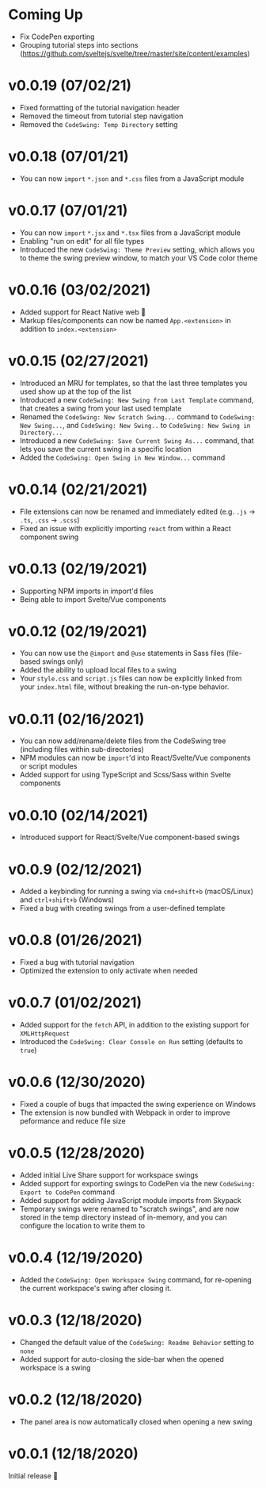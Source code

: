 # Coming Up

- Fix CodePen exporting
- Grouping tutorial steps into sections (https://github.com/sveltejs/svelte/tree/master/site/content/examples)

# v0.0.19 (07/02/21)

- Fixed formatting of the tutorial navigation header
- Removed the timeout from tutorial step navigation
- Removed the `CodeSwing: Temp Directory` setting

# v0.0.18 (07/01/21)

- You can now `import` `*.json` and `*.css` files from a JavaScript module

# v0.0.17 (07/01/21)

- You can now `import` `*.jsx` and `*.tsx` files from a JavaScript module
- Enabling "run on edit" for all file types
- Introduced the new `CodeSwing: Theme Preview` setting, which allows you to theme the swing preview window, to match your VS Code color theme

# v0.0.16 (03/02/2021)

- Added support for React Native web 🚀
- Markup files/components can now be named `App.<extension>` in addition to `index.<extension>`

# v0.0.15 (02/27/2021)

- Introduced an MRU for templates, so that the last three templates you used show up at the top of the list
- Introduced a new `CodeSwing: New Swing from Last Template` command, that creates a swing from your last used template
- Renamed the `CodeSwing: New Scratch Swing...` command to `CodeSwing: New Swing...`, and `CodeSwing: New Swing..` to `CodeSwing: New Swing in Directory...`
- Introduced a new `CodeSwing: Save Current Swing As...` command, that lets you save the current swing in a specific location
- Added the `CodeSwing: Open Swing in New Window...` command

# v0.0.14 (02/21/2021)

- File extensions can now be renamed and immediately edited (e.g. `.js` -> `.ts`, `.css` -> `.scss`)
- Fixed an issue with explicitly importing `react` from within a React component swing

# v0.0.13 (02/19/2021)

- Supporting NPM imports in import'd files
- Being able to import Svelte/Vue components

# v0.0.12 (02/19/2021)

- You can now use the `@import` and `@use` statements in Sass files (file-based swings only)
- Added the ability to upload local files to a swing
- Your `style.css` and `script.js` files can now be explicitly linked from your `index.html` file, without breaking the run-on-type behavior.

# v0.0.11 (02/16/2021)

- You can now add/rename/delete files from the CodeSwing tree (including files within sub-directories)
- NPM modules can now be `import`'d into React/Svelte/Vue components or script modules
- Added support for using TypeScript and Scss/Sass within Svelte components

# v0.0.10 (02/14/2021)

- Introduced support for React/Svelte/Vue component-based swings

# v0.0.9 (02/12/2021)

- Added a keybinding for running a swing via `cmd+shift+b` (macOS/Linux) and `ctrl+shift+b` (Windows)
- Fixed a bug with creating swings from a user-defined template

# v0.0.8 (01/26/2021)

- Fixed a bug with tutorial navigation
- Optimized the extension to only activate when needed

# v0.0.7 (01/02/2021)

- Added support for the `fetch` API, in addition to the existing support for `XMLHttpRequest`
- Introduced the `CodeSwing: Clear Console on Run` setting (defaults to `true`)

# v0.0.6 (12/30/2020)

- Fixed a couple of bugs that impacted the swing experience on Windows
- The extension is now bundled with Webpack in order to improve peformance and reduce file size

# v0.0.5 (12/28/2020)

- Added initial Live Share support for workspace swings
- Added support for exporting swings to CodePen via the new `CodeSwing: Export to CodePen` command
- Added support for adding JavaScript module imports from Skypack
- Temporary swings were renamed to "scratch swings", and are now stored in the temp directory instead of in-memory, and you can configure the location to write them to

# v0.0.4 (12/19/2020)

- Added the `CodeSwing: Open Workspace Swing` command, for re-opening the current workspace's swing after closing it.

# v0.0.3 (12/18/2020)

- Changed the default value of the `CodeSwing: Readme Behavior` setting to `none`
- Added support for auto-closing the side-bar when the opened workspace is a swing

# v0.0.2 (12/18/2020)

- The panel area is now automatically closed when opening a new swing

# v0.0.1 (12/18/2020)

Initial release 🚀
